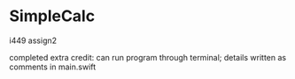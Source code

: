 # SimpleCalc
i449 assign2

completed extra credit: can run program through terminal; details written as comments in main.swift
